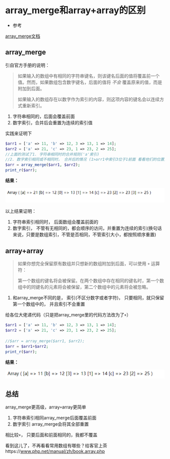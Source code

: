 # array_merge和array+array的区别

- 参考

[array_merge文档](https://www.php.net/manual/zh/function.array-merge.php)

## array_merge

引自官方手册的说明：

> 如果输入的数组中有相同的字符串键名，则该键名后面的值将覆盖前一个值。然而，如果数组包含数字键名，后面的值将 *不会* 覆盖原来的值，而是附加到后面。
>
> 如果输入的数组存在以数字作为索引的内容，则这项内容的键名会以连续方式重新索引。

1. 字符串相同的，后面会覆盖前面
2. 数字索引，合并后会重置为连续的索引值

实践来证明下

```php
$arr1 = ['a' => 11, 'b' => 12, 3 => 13, 1 => 14];
$arr2 = ['a' => 21, 'c' => 23, 1 => 23, 2 => 25];
//上面的测试了1. 字符串相同时的合并规则('a'索引)
//2. 数字索引相同或不相同时， 合并后的情况 (1>arr1中索引3位于1前面 看看他们的位置是否有变化 2> arr1中索引1和arr2索引1相同)
$arr = array_merge($arr1, $arr2);
print_r($arr);
```

**结果：**

<img src="assets/image-20220507142353390.png" alt="image-20220507142353390" style="margin-left:0px;zoom:100%;" />

以上结果证明：

1. 字符串索引相同时， 后面数组会覆盖前面的
2. 数字索引， 不管有无相同的，都会顺序的访问，并重置为连续的索引(换句话来说，只要是数组索引，不管是否相同，不管索引大小，都按照顺序重置)

## array+array

>如果你想完全保留原有数组并只想新的数组附加到后面，可以使用 `+` 运算符：
>
>第一个数组的键名将会被保留。在两个数组中存在相同的键名时，第一个数组中的同键名的元素将会被保留，第二个数组中的元素将会被忽略。

1. 和array_merge不同的是， 索引(不区分数字或者字符)， 只要相同，就只保留第一个数组中的， 并且索引不会重置

给各位大佬递代码（只是把array_merge里的代码方法改为了`+`）

```php
$arr1 = ['a' => 11, 'b' => 12, 3 => 13, 1 => 14];
$arr2 = ['a' => 21, 'c' => 23, 1 => 23, 2 => 25];

//$arr = array_merge($arr1, $arr2);
$arr = $arr1+$arr2;
print_r($arr);
```

**结果：**

<img src="assets/image-20220507175537094.png" alt="image-20220507175537094" style="margin-left:0px;zoom:100%;" />



## 总结

array_merge更高级，array`+`array更简单

1. 字符串索引相同array_merge后面覆盖前面
2. 数字索引 array_merge会将其全部重置

相比较`+`， 只要后面和前面相同的，我都不覆盖



看到这儿了，不再看看常用数组有哪些？给客官上茶https://www.php.net/manual/zh/book.array.php